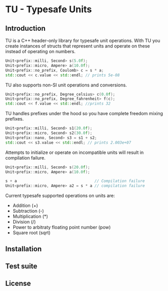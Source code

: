 # TU - Typesafe Units

## Introduction

TU is a C++ header-only library for typesafe unit operations. With TU you create instances of structs that represent units and operate on these instead of operating on numbers. 

```c++
Unit<prefix::milli, Second> s(5.0f);
Unit<prefix::micro, Ampere> a(10.0f);
Unit<prefix::no_prefix, Coulomb> c = s * a;
std::cout << c.value << std::endl; // prints 5e-08
```

TU also supports non-SI unit operations and conversions.

```c++
Unit<prefix::no_prefix, Degree_celsius> c(0.0f);
Unit<prefix::no_prefix, Degree_fahrenheit> f(c);
std::cout << f.value << std::endl; //prints 32
```

TU handles prefixes under the hood so you have complete freedom mixing prefixes.

```c++
Unit<prefix::milli, Second> s1(20.0f);
Unit<prefix::micro, Second> s2(30.0f);
Unit<prefix::nano, Second> s3 = s1 + s2;
std::cout << s3.value << std::endl; // prints 2.003e+07
```

Attempts to initialize or operate on incompatible units will result in compilation failure.

```c++
Unit<prefix::milli, Second> s(20.0f);
Unit<prefix::micro, Ampere> a(10.0f);

s + a                                  // Compilation failure 
Unit<prefix::micro, Ampere> a2 = s * a // compilation failure
```

Current typesafe supported operations on units are:

* Addition (+)
* Subtraction (-)
* Multiplication (*)
* Division (/)
* Power to arbitraty floating point number (pow)
* Square root (sqrt)


## Installation

## Test suite

## License
